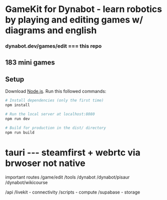 # GameKit for Dynabot - learn robotics by playing and editing games w/ diagrams and english
### dynabot.dev/games/edit === this repo
## 183 mini games


## Setup
Download [Node.js](https://nodejs.org/en/download/).
Run this followed commands:

``` bash
# Install dependencies (only the first time)
npm install

# Run the local server at localhost:8080
npm run dev

# Build for production in the dist/ directory
npm run build
```

# tauri --- steamfirst + webrtc via brwoser not native





important routes
/game/edit 
/tools 
/dynabot
/dynabot/pisaur
/dynabot/wikicourse

/api
/livekit - connectivity
/scripts - compute
/supabase - storage